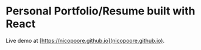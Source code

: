 # Personal Portfolio/Resume built with React

Live demo at [https://nicopoore.github.io](nicopoore.github.io).